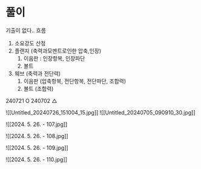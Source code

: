# 풀이
기출이 없다..
흐름
1. 소요강도 산정
2. 플랜지 (축력과모멘트로인한 압축,인장)
	1. 이음판 : 인장항복, 인장파단
	2. 볼트
3. 웨브 (축력과 전단력)
	1. 이음판 (압축항복, 전단항복, 전단파단, 조합력)
	2. 볼트 (조합력)

240721 O
240702 △



![[Untitled_20240726_151004_15.jpg]]
![[Untitled_20240705_090910_30.jpg]]

![[2024. 5. 26. - 107.jpg]]

![[2024. 5. 26. - 108.jpg]]

![[2024. 5. 26. - 109.jpg]]

![[2024. 5. 26. - 110.jpg]]